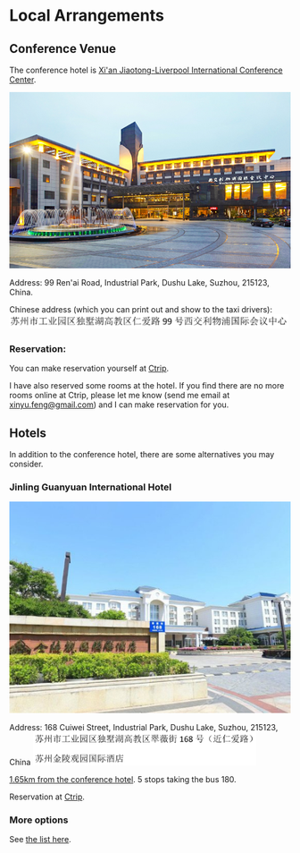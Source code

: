 # Local Arrangements

## Conference Venue

The conference hotel is [Xi'an Jiaotong-Liverpool International Conference Center](https://www.google.com/maps/place/99+Ren+Ai+Lu,+Wuzhong+Qu,+Suzhou+Shi,+Jiangsu+Sheng,+China,+215123/@31.2749051,120.7392434,17z/data=!4m5!3m4!1s0x35b3a85b635a2687:0x1b8094ea0803d402!8m2!3d31.275359!4d120.741078).

<img src="img/XJLiverpool2.jpg" alt="Conference Hotel" width="600">

Address: 99 Ren'ai Road, Industrial Park, Dushu Lake, Suzhou, 215123, China.

Chinese address (which you can print out and show to the taxi drivers):
<img src="img/ConfHotelAddr.jpg"
     alt="Chinese address"
     width="500">

### Reservation:

You can make reservation yourself at [Ctrip](http://english.ctrip.com/hotels/suzhou-hotel-detail-467241/xi-an-jiaotong-liverpool-international-conference-center/?checkin=2017-11-26&checkout=2017-11-30&searchboxArg=t&hotelname=&display=Xi%E2%80%99an%20Jiaotong-Liverpool%20International%20Conference%20Center&optionId=467241&optionType=Hotel&optionName=Xi%E2%80%99an%20Jiaotong-Liverpool%20International%20Conference%20Center&lat=31.274776&lon=120.74044&city=14&label=XGCX7CeFA0WldlP7fTmIDg&salestype=0&page=1&position=1&minprice=347&mproom=798740&mincurr=CNY&pnotax=&from_page=list&pctoken=a97dedce07c14eac88e3ab7c9d41f37c&abValue=M:33,160616_enh_lrmd:B;&link=title#ctm_ref=lst_n_1_1).

I have also reserved some rooms at the hotel. If you find there are no more rooms online at Ctrip, please let me know (send me email at xinyu.feng@gmail.com) and I can make reservation for you.

## Hotels

In addition to the conference hotel, there are some alternatives you may consider.

### Jinling Guanyuan International Hotel

<img src="img/JLGY2.jpg"
     width="600">
     
Address: 168 Cuiwei Street, Industrial Park, Dushu Lake, Suzhou, 215123, China
<img src="img/JLGY_Addr.jpg"
     width="400">

[1.65km from the conference hotel](https://www.google.com/maps/dir/99+Ren'ai+Road,+Suzhou,+Jiangsu,+China/168+Cui+Wei+Jie,+Wuzhong+Qu,+Suzhou+Shi,+Jiangsu+Sheng,+China,+215123/@31.2721374,120.7228131,15z/data=!3m1!4b1!4m13!4m12!1m5!1m1!1s0x35b3a85b635a2687:0x1b8094ea0803d402!2m2!1d120.741078!2d31.275359!1m5!1m1!1s0x35b3a871f9cac271:0x53fbbe71555fe77b!2m2!1d120.722863!2d31.273267). 
5 stops taking the bus 180. 

Reservation at [Ctrip](http://english.ctrip.com/hotels/suzhou-hotel-detail-441546/jinling-guanyuan-international-hotel/?checkin=2017-11-26&checkout=2017-11-30&searchboxArg=t&hotelname=&display=Xi%E2%80%99an%20Jiaotong-Liverpool%20International%20Conference%20Center&optionId=467241&optionType=Hotel&optionName=Xi%E2%80%99an%20Jiaotong-Liverpool%20International%20Conference%20Center&lat=31.274776&lon=120.74044&city=14&label=XGCX7CeFA0WldlP7fTmIDg&salestype=0&page=1&position=3&minprice=450&mproom=2990291&mincurr=CNY&pnotax=&from_page=list&pctoken=469184d84997479e861eda51224554d1&abValue=M:33,160616_enh_lrmd:B;&link=title#ctm_ref=lst_n_1_3).

### More options

See [the list here](http://english.ctrip.com/hotels/list?city=14&checkin=11-26-2017&checkout=11-30-2017&hotelname=&searchboxArg=t&optionId=467241&optionType=Hotel&optionName=Xi%E2%80%99an%20Jiaotong-Liverpool%20International%20Conference%20Center&lat=31.274776&lon=120.74044&sort=dis0&display=Xi%E2%80%99an%20Jiaotong-Liverpool%20International%20Conference%20Center&markland=&label=XGCX7CeFA0WldlP7fTmIDg).
